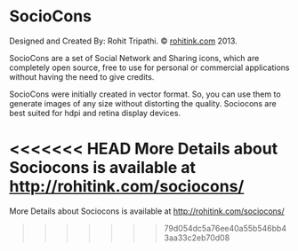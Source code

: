 SocioCons
=========

Designed and Created By: Rohit Tripathi. &copy; <a href="http://rohitink.com/sociocons">rohitink.com</a> 2013.

SocioCons are a set of Social Network and Sharing icons, which are completely open source, free to use for personal or commercial applications without having the need to give credits.


SocioCons were initially created in vector format. So, you can use them to generate images of any size without distorting the quality. Sociocons are best suited for hdpi and retina display devices.

<<<<<<< HEAD
More Details about Sociocons is available at http://rohitink.com/sociocons/
=======
More Details about Sociocons is available at http://rohitink.com/sociocons/
>>>>>>> 79d054dc5a76ee40a55b546bb43aa33c2eb70d08
